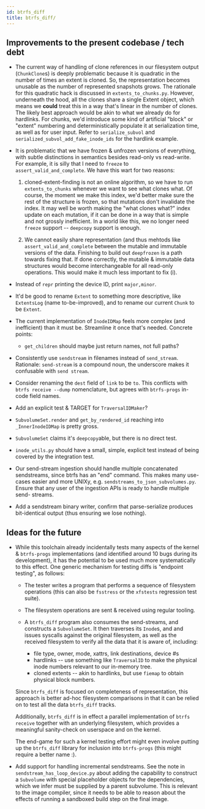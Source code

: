 ```yaml
---
id: btrfs_diff
title: btrfs_diff/
---
```


## Improvements to the present codebase / tech debt

- The current way of handling of clone references in our filesystem output
  (`ChunkClone`s) is deeply problematic because it is quadratic in the
  number of times an extent is cloned.  So, the representation becomes
  unusable as the number of represented snapshots grows.  The rationale for
  this quadratic hack is discussed in `extents_to_chunks.py`.  However,
  underneath the hood, all the clones share a single Extent object, which
  means we **could** treat this in a way that's linear in the number of
  clones.  The likely best approach would be akin to what we already do for
  hardlinks.  For chunks, we'd introduce some kind of artificial "block" or
  "extent" numbering and deterministically populate it at serialization
  time, as well as for user input.  Refer to `serialize_subvol` and
  `serialized_subvol_add_fake_inode_ids` for the hardlink example.

- It is problematic that we have frozen & unfrozen versions of everything,
  with subtle distinctions in semantics besides read-only vs read-write.
  For example, it is silly that I need to `freeze` to
  `assert_valid_and_complete`.  We have this wart for two reasons:

     1. cloned-extent-finding is not an online algorithm, so we have to run
        `extents_to_chunks` whenever we want to see what clones what.  Of
        course, the moment we make this index, we'd better make sure the
        rest of the structure is frozen, so that mutations don't invalidate
        the index.  It may well be worth making the "what clones what?"
        index update on each mutation, if it can be done in a way that is
        simple and not grossly inefficient.  In a world like this, we
        no longer need `freeze` support -- `deepcopy` support is enough.

     1. We cannot easily share representation (and thus mehtods like
        `assert_valid_and_complete` between the mutable and immutable
        versions of the data.  Finishing to build out `deepfrozen` is a
        path towards fixing that.  If done correctly, the mutable &
        immutable data structures would become interchangeable for all
        read-only operations. This would make it much less important
        to fix (i).

- Instead of `repr` printing the device ID, print `major,minor`.

- It'd be good to rename `Extent` to something more descriptive, like
  `ExtentsLog` (name to-be-improved), and to rename our current `Chunk` to
  be `Extent`.

- The current implementation of `InodeIDMap` feels more complex (and
  inefficient) than it must be.  Streamline it once that's needed.  Concrete
  points:
    * `get_children` should maybe just return names, not full paths?

- Consistently use `sendstream` in filenames instead of `send_stream`.
  Rationale: `send-stream` is a compound noun, the underscore makes it
  confusable with `send stream`.

- Consider renaming the `dest` field of `link` to be `to`.  This conflicts
  with `btrfs receive --dump` nomenclature, but agrees with `btrfs-progs`
  in-code field names.

- Add an explicit test & TARGET for `TraversalIDMaker`?

- `SubvolumeSet.render` and `get_by_rendered_id` reaching into
  `_InnerInodeIDMap` is pretty gross.

- `SubvolumeSet` claims it's `deepcopy`able, but there is no direct test.

- `inode_utils.py` should have a small, simple, explicit test instead of
  being covered by the integration test.

- Our send-stream ingestion should handle multiple concatenated sendstreams,
  since btrfs has an "end" command.  This makes many use-cases easier and
  more UNIXy, e.g.  `sendstreams_to_json_subvolumes.py`.  Ensure that any
  user of the ingestion APIs is ready to handle multiple send- streams.

- Add a sendstream binary writer, confirm that parse-serialize produces
  bit-identical output (thus ensuring we lose nothing).


## Ideas for the future

- While this toolchain already incidentally tests many aspects of the kernel
  & `btrfs-progs` implementations (and identified around 10 bugs during its
  development), it has the potential to be used much more systematically to
  this effect.  One generic mechanism for testing diffs is "endpoint
  testing", as follows:

   - The tester writes a program that performs a sequence of filesystem
     operations (this can also be `fsstress` or the `xfstests` regression
     test suite).

   - The filesystem operations are sent & received using regular tooling.

   - A `btrfs_diff` program also consumes the send-streams, and constructs
     a `SubvolumeSet`. It then traverses its `Inode`s, and and issues
     syscalls against the original filesystem, as well as the received
     filesystem to verify all the data that it is aware of, including:
      * file type, owner, mode, xattrs, link destinations, device #s
      * hardlinks -- use something like `TraversalID` to make the
        physical inode numbers relevant to our in-memory tree.
      * cloned extents -- akin to hardlinks, but use `fiemap` to obtain
        physical block numbers.

  Since `btrfs_diff` is focused on completeness of representation, this
  approach is better ad-hoc filesystem comparisons in that it can
  be relied on to test all the data `btrfs_diff` tracks.

  Additionally, `btrfs_diff` is in effect a parallel implementation of
  `btrfs receive` together with an underlying filesystem, which provides a
  meaningful sanity-check on userspace and on the kernel.

  The end-game for such a kernel testing effort might even involve putting
  up the `btrfs_diff` library for inclusion into `btrfs-progs` (this might
  require a better name :).

- Add support for handling incremental sendstreams.  See the note in
  `sendstream_has_loop_device.py` about adding the capability to construct a
  `Subvolume` with special placeholder objects for the dependencies, which
  we infer must be supplied by a parent subvolume.  This is relevant to the
  image compiler, since it needs to be able to reason about the effects of
  running a sandboxed build step on the final image.

